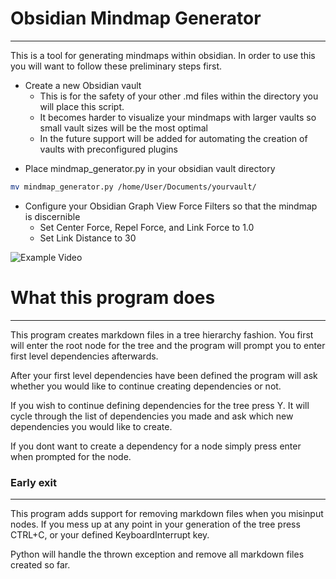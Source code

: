 # Obsidian Mindmap Generator
---

This is a tool for generating mindmaps within obsidian. In order to use this you will want to follow these preliminary steps first.

* Create a new Obsidian vault
	* This is for the safety of your other .md files within the directory you will place this script.
	* It becomes harder to visualize your mindmaps with larger vaults so small vault sizes will be the most optimal
	* In the future support will be added for automating the creation of vaults with preconfigured plugins

- Place mindmap_generator.py in your obsidian vault directory
```bash
mv mindmap_generator.py /home/User/Documents/yourvault/
```
- Configure your Obsidian Graph View Force Filters so that the mindmap is discernible
	- Set Center Force, Repel Force, and Link Force to 1.0
	- Set Link Distance to 30

![Example Video](https://imgur.com/W9uLAlh.gif)
# What this program does
---

This program creates markdown files in a tree hierarchy fashion. You first will enter the root node for the tree and the program will prompt you to enter first level dependencies afterwards.

After your first level dependencies have been defined the program will ask whether you would like to continue creating dependencies or not.

If you wish to continue defining dependencies for the tree press Y. It will cycle through the list of dependencies you made and ask which new dependencies you would like to create.

If you dont want to create a dependency for a node simply press enter when prompted for the node.

### Early exit
---

This program adds support for removing markdown files when you misinput nodes. If you mess up at any point in your generation of the tree press CTRL+C, or your defined KeyboardInterrupt key.

Python will handle the thrown exception and remove all markdown files created so far.
